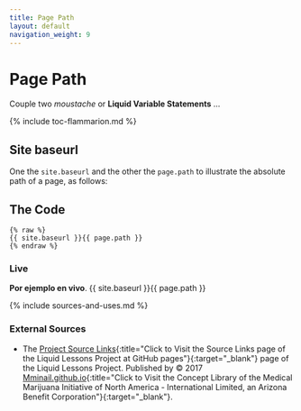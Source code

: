 ```yaml
---
title: Page Path
layout: default
navigation_weight: 9
---
```

# Page Path

Couple two *moustache* or **Liquid Variable Statements** ...

{% include toc-flammarion.md %}

## Site baseurl

One the `site.baseurl` and the other the `page.path` to illustrate the absolute path of a page, as follows:

## The Code

```liquid
{% raw %}
{{ site.baseurl }}{{ page.path }}
{% endraw %}
```

### Live

**Por ejemplo en vivo**. {{ site.baseurl }}{{ page.path }}

{% include sources-and-uses.md %}

### External Sources

- The [Project Source Links](https://mminail.github.io/Liquid/Source-Liquid-Links.htm){:title="Click to Visit the Source Links page of the Liquid Lessons Project at GitHub pages"}{:target="_blank"} page of the Liquid Lessons Project. Published by © 2017 [Mminail.github.io](https://mminail.github.io/){:title="Click to Visit the Concept Library of the Medical Marijuana Initiative of North America - International Limited, an Arizona Benefit Corporation"}{:target="_blank"}.
